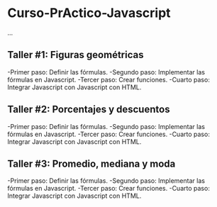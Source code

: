 # Curso-PrActico-Javascript

...

## Taller #1: Figuras geométricas

-Primer paso: Definir las fórmulas.
-Segundo paso: Implementar las fórmulas en Javascript.
-Tercer paso: Crear funciones.
-Cuarto paso: Integrar Javascript con Javascript con HTML.


## Taller #2: Porcentajes y descuentos

-Primer paso: Definir las fórmulas.
-Segundo paso: Implementar las fórmulas en Javascript.
-Tercer paso: Crear funciones.
-Cuarto paso: Integrar Javascript con Javascript con HTML.

## Taller #3: Promedio, mediana y moda
-Primer paso: Definir las fórmulas.
-Segundo paso: Implementar las fórmulas en Javascript.
-Tercer paso: Crear funciones.
-Cuarto paso: Integrar Javascript con Javascript con HTML.
